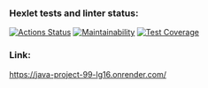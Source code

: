 ### Hexlet tests and linter status:
[![Actions Status](https://github.com/ArkadiiMalygin/java-project-99/actions/workflows/hexlet-check.yml/badge.svg)](https://github.com/ArkadiiMalygin/java-project-99/actions)
[![Maintainability](https://api.codeclimate.com/v1/badges/55509f25d2f436072d1d/maintainability)](https://codeclimate.com/github/ArkadiiMalygin/java-project-99/maintainability)
[![Test Coverage](https://api.codeclimate.com/v1/badges/55509f25d2f436072d1d/test_coverage)](https://codeclimate.com/github/ArkadiiMalygin/java-project-99/test_coverage)


### Link:
https://java-project-99-lg16.onrender.com/